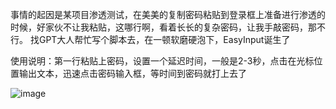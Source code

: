 
事情的起因是某项目渗透测试，在美美的复制密码粘贴到登录框上准备进行渗透的时候，好家伙不让我粘贴，这哪行啊，看着长长的复杂密码，让我手敲密码，那不行。
找GPT大人帮忙写个脚本去，在一顿软磨硬泡下，EasyInput诞生了


使用说明：​第一行粘贴上密码，设置一个延迟时间，一般是2-3秒，点击在光标位置输出文本，迅速点击密码输入框，等时间到密码就打上去了


![image](https://github.com/wangchanghua66/easyinput/assets/92356770/e311bbc5-b5b9-4507-b408-f0131abd8d9e)
